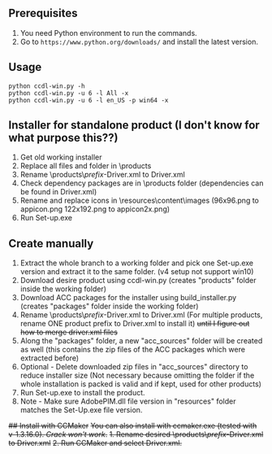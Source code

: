 ## Prerequisites

1. You need Python environment to run the commands.
2. Go to ```https://www.python.org/downloads/``` and install the latest version.

## Usage

```
python ccdl-win.py -h
python ccdl-win.py -u 6 -l All -x
python ccdl-win.py -u 6 -l en_US -p win64 -x
```

## Installer for standalone product (I don't know for what purpose this??)

1. Get old working installer
2. Replace all files and folder in \products
3. Rename \products\\*prefix*-Driver.xml to Driver.xml
4. Check dependency packages are in \products folder (dependencies can be found in Driver.xml)
5. Rename and replace icons in \resources\content\images (96x96.png to appicon.png 122x192.png to appicon2x.png)
6. Run Set-up.exe

## Create manually

1. Extract the whole branch to a working folder and pick one Set-up.exe version and extract it to the same folder. (v4 setup not support win10)
2. Download desire product using ccdl-win.py (creates "products" folder inside the working folder)
3. Download ACC packages for the installer using build_installer.py (creates "packages" folder inside the working folder)
4. Rename \products\\*prefix*-Driver.xml to Driver.xml (For multiple products, rename ONE product prefix to Driver.xml to install it) ~~until I figure out how to merge driver.xml files~~
5. Along the "packages" folder, a new "acc_sources" folder will be created as well (this contains the zip files of the ACC packages which were extracted before)
6. Optional - Delete downloaded zip files in "acc_sources" directory to reduce installer size (Not necessary because omitting the folder if the whole installation is packed is valid and if kept, used for other products)
7. Run Set-up.exe to install the product.
8. Note - Make sure AdobePIM.dll file version in "resources" folder matches the Set-Up.exe file version.

~~## Install with CCMaker~~
~~You can also install with ccmaker.exe (tested with v-1.3.16.0). *Crack won't work*.~~
~~1. Rename desired \products\\*prefix*-Driver.xml to Driver.xml~~
~~2. Run CCMaker and select Driver.xml.~~
